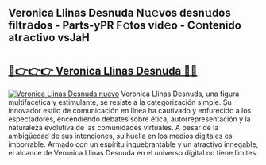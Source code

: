 ## Veronica Llinas Desnuda N𝚞𝚎vos desn𝚞dos filtr𝚊dos - Parts-yPR F𝚘tos vid𝚎o - C𝚘ntenido atr𝚊ctivo vsJaH

# <h2><a href="http://mb7um1r.tromn.icu/?c=Veronica+Llinas+Desnuda">🔗👉👉👉 Veronica Llinas Desnuda 🔗🔗</a></h2>

[![Veronica Llinas Desnuda nuevo](https://i.imgur.com/pEAQMta.gif)](http://mb7um1r.tromn.icu/?c=Veronica+Llinas+Desnuda)
Veronica Llinas Desnuda, una figura multifacética y estimulante, se resiste a la categorización simple. Su innovador estilo de comunicación en línea ha cautivado y enfurecido a los espectadores, encendiendo debates sobre ética, autorrepresentación y la naturaleza evolutiva de las comunidades virtuales. A pesar de la ambigüedad de sus intenciones, su huella en los medios digitales es imborrable. Armado con un espíritu inquebrantable y un atractivo innegable, el alcance de Veronica Llinas Desnuda en el universo digital no tiene límites.
